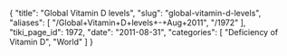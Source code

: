 {
  "title": "Global Vitamin D levels",
  "slug": "global-vitamin-d-levels",
  "aliases": [
    "/Global+Vitamin+D+levels+-+Aug+2011",
    "/1972"
  ],
  "tiki_page_id": 1972,
  "date": "2011-08-31",
  "categories": [
    "Deficiency of Vitamin D",
    "World"
  ]
}

